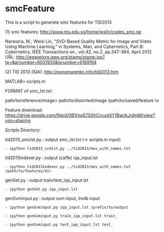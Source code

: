 # smcFeature
This is a script to generate smc features for TID2013

(1) smc features: http://www.ntu.edu.sg/home/wslin/codes_smc.rar

Narwaria, M.; Weisi Lin, "SVD-Based Quality Metric for Image and Video Using Machine Learning," in Systems, Man, and Cybernetics, Part B: Cybernetics, IEEE Transactions on , vol.42, no.2, pp.347-364, April 2012
URL: http://ieeexplore.ieee.org/stamp/stamp.jsp?tp=&arnumber=6031933&isnumber=6169194

(2) TID 2013 (IQA): http://ponomarenko.info/tid2013.htm

MATLAB> scripts.m

FORMAT of smc_lst.txt:

path/to/reference/image> path/to/distorted/image /path/to/saved/feature \n

Feature download: https://drive.google.com/file/d/0B1rhqS7SXhCcczd4Y1BwckJrdmM/view?usp=sharing

Scripts Directory:

tid2013_smclst.py : output smc_lst.txt (-> scripts.m input)

	- ipython tid2013_scmlst.py ../tid2013/mos_with_names.txt

tid2013indexer.py : output (caffe) iqa_input.lst

	- ipython tid2013indexer.py ../tid2013/mos_with_names.txt /path/to/features/dir

genSet.py         : output train/test_iqa_input.lst

	- ipython genSet.py iqa_input.lst

genSvminput.py    : output svm input, lmdb input

	- ipython genSvminput.py iqa_input.lst /prefix/to/output

	- ipython genSvminput.py train_iqa_input.lst train_

	- ipython genSvminput.py test_iqa_input.lst test_
